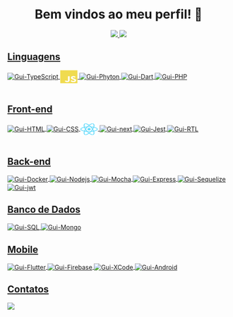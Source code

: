 <h1 align="center">Bem vindos ao meu perfil! 👋</h1>

<div align="center">
  <a href="https://github.com/GuilhermeKvet">
   <img height="180em" src="https://github-readme-stats.vercel.app/api?username=GuilhermeKvet&show_icons=true&theme=gruvbox&include_all_commits=true&count_private=true"/>
  <img height="180em" src="https://github-readme-stats.vercel.app/api/top-langs/?username=GuilhermeKvet&layout=compact&langs_count=7&theme=gruvbox"/>
</div>
  
## Linguagens
<div style="display: inline_block">
  <img align="center" alt="Gui-TypeScript" height="30" width="40" src="https://cdn.jsdelivr.net/gh/devicons/devicon/icons/typescript/typescript-original.svg" />
  <img align="center" alt="Gui-Js" height="30" width="40" src="https://raw.githubusercontent.com/devicons/devicon/master/icons/javascript/javascript-plain.svg">
  <img align="center" alt="Gui-Phyton" height="30" width="40" src="https://cdn.jsdelivr.net/gh/devicons/devicon/icons/python/python-original.svg" />
  <img align="center" alt="Gui-Dart" height="30" width="40" src="https://cdn.jsdelivr.net/gh/devicons/devicon/icons/dart/dart-original.svg">  
  <img align="center" alt="Gui-PHP" height="30" width="40" src="https://cdn.jsdelivr.net/gh/devicons/devicon/icons/php/php-original.svg" />
</div><br>

## Front-end
<div style="display: inline_block">
  <img align="center" alt="Gui-HTML" height="30" width="40" src="https://cdn.jsdelivr.net/gh/devicons/devicon/icons/html5/html5-original.svg">
  <img align="center" alt="Gui-CSS" height="30" width="40" src="https://cdn.jsdelivr.net/gh/devicons/devicon/icons/css3/css3-original.svg">
  <img align="center" alt="Gui-React" height="30" width="40" src="https://raw.githubusercontent.com/devicons/devicon/master/icons/react/react-original.svg">
  <img align="center" height="40" width="40" alt="Gui-next" src="https://cdn.jsdelivr.net/gh/devicons/devicon/icons/nextjs/nextjs-line.svg" />
  <img align="center" alt="Gui-Jest" height="30" width="40" src="https://cdn.jsdelivr.net/gh/devicons/devicon/icons/jest/jest-plain.svg">
  <img align="center" height="40" width="40" alt="Gui-RTL" src="https://testing-library.com/img/octopus-128x128.png" />
</div><br>

## Back-end
<div style="display: inline_block">
  <img align="center" alt="Gui-Docker" height="30" width="40" src="https://cdn.jsdelivr.net/gh/devicons/devicon/icons/docker/docker-plain.svg">
  <img align="center" alt="Gui-Nodejs" height="30" width="40" src="https://cdn.jsdelivr.net/gh/devicons/devicon/icons/nodejs/nodejs-original.svg" />
  <img align="center" alt="Gui-Mocha" height="30" width="40" src="https://cdn.jsdelivr.net/gh/devicons/devicon/icons/mocha/mocha-plain.svg">
  <img align="center" alt="Gui-Express" height="30" width="40" src="https://cdn.jsdelivr.net/gh/devicons/devicon/icons/express/express-original.svg" />
  <img align="center" alt="Gui-Sequelize" height="30" width="40" src="https://cdn.jsdelivr.net/gh/devicons/devicon/icons/sequelize/sequelize-original.svg" />
  <img align="center" alt="Gui-jwt" height="30" width="40" src="https://jwt.io/img/pic_logo.svg" />
</div>
  
## Banco de Dados
<div style="display: inline_block">
  <img align="center" alt="Gui-SQL" height="30" width="40" src="https://cdn.jsdelivr.net/gh/devicons/devicon/icons/mysql/mysql-original.svg">
  <img  align="center" alt="Gui-Mongo" height="30" width="40" src="https://cdn.jsdelivr.net/gh/devicons/devicon/icons/mongodb/mongodb-original-wordmark.svg" />
</div>
 
## Mobile
<div style="display: inline_block">
  <img align="center" alt="Gui-Flutter" height="30" width="40" src="https://cdn.jsdelivr.net/gh/devicons/devicon/icons/flutter/flutter-original.svg">
  <img align="center" alt="Gui-Firebase" height="30" width="40" src="https://cdn.jsdelivr.net/gh/devicons/devicon/icons/firebase/firebase-plain.svg" />
  <img align="center" alt="Gui-XCode" height="30" width="40" src="https://cdn.jsdelivr.net/gh/devicons/devicon/icons/xcode/xcode-original.svg" />
  <img align="center" alt="Gui-Android" height="30" width="40"  src="https://cdn.jsdelivr.net/gh/devicons/devicon/icons/androidstudio/androidstudio-original.svg" />
</div>

## Contatos

<div> 
  <a href="https://www.linkedin.com/in/guilherme-vinicius-kvet-rocha-6a5599170/" target="_blank"><img src="https://img.shields.io/badge/LinkedIn-0077B5?style=for-the-badge&logo=linkedin&logoColor=white" target="_blank"></a>
</div

